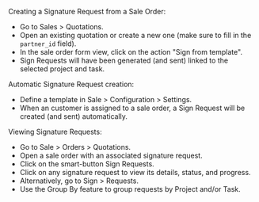 Creating a Signature Request from a Sale Order:
- Go to Sales > Quotations.
- Open an existing quotation or create a new one (make sure to fill in the `partner_id` field).
- In the sale order form view, click on the action "Sign from template".
- Sign Requests will have been generated (and sent) linked to the selected project and task.

Automatic Signature Request creation:
- Define a template in Sale > Configuration > Settings.
- When an customer is assigned to a sale order, a Sign Request will be created (and sent) automatically.

Viewing Signature Requests:
- Go to Sale > Orders > Quotations.
- Open a sale order with an associated signature request.
- Click on the smart-button Sign Requests.
- Click on any signature request to view its details, status, and progress.
- Alternatively, go to Sign > Requests.
- Use the Group By feature to group requests by Project and/or Task.
